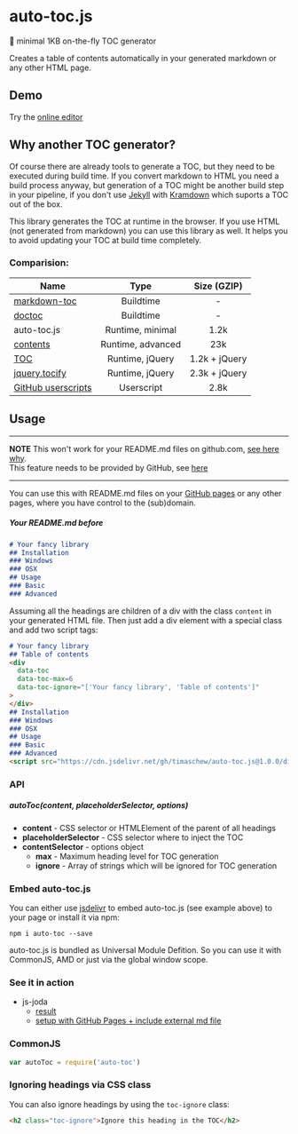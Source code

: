 # auto-toc.js
:book: minimal 1KB on-the-fly TOC generator

Creates a table of contents automatically in your generated markdown or any other HTML page.

## Demo
Try the [online editor](http://timaschew.github.io/auto-toc.js/)

## Why another TOC generator?

Of course there are already tools to generate a TOC, but they need to be
executed during build time. If you convert markdown to HTML you need a build
process anyway, but generation of a TOC might be another build step in your pipeline,
if you don't use [Jekyll](https://jekyllrb.com/docs/configuration/#default-configuration) with [Kramdown](http://maruku.rubyforge.org/maruku.html#toc-generation) which suports a TOC out of the box.

This library generates the TOC at runtime in the browser. If you use HTML (not generated from markdown)
you can use this library as well. It helps you to avoid updating your TOC at build time completely.

### Comparision:

| Name                     | Type              | Size (GZIP)   |
| -------------            |:-------------:    |:-------------:|
| [markdown-toc][1]        | Buildtime         | -             |
| [doctoc][2]              | Buildtime         | -             |
| auto-toc.js              | Runtime, minimal  | 1.2k          |
| [contents][3]            | Runtime, advanced | 23k           |
| [TOC][4]                 | Runtime, jQuery   | 1.2k + jQuery |
| [jquery.tocify][5]       | Runtime, jQuery   | 2.3k + jQuery |
| [GitHub userscripts][6]  | Userscript        | 2.8k          |


[1]: https://github.com/jonschlinkert/markdown-toc
[2]: https://github.com/thlorenz/doctoc
[3]: https://github.com/gajus/contents
[4]: https://github.com/jgallen23/toc
[5]: https://github.com/gfranko/jquery.tocify.js
[6]: https://github.com/Mottie/GitHub-userscripts/wiki/GitHub-table-of-contents

## Usage

---

__NOTE__ This won't work for your README.md files on github.com, [see here why](http://stackoverflow.com/questions/21340803/embed-javascript-in-github-readme-md).  
This feature needs to be provided by GitHub, see [here](https://github.com/isaacs/github/issues/215)

---

You can use this with README.md files on your [GitHub pages](https://pages.github.com/) or any other
pages, where you have control to the (sub)domain.


##### Your README.md before

```markdown
# Your fancy library
## Installation
### Windows
### OSX
## Usage
### Basic
### Advanced
```

Assuming all the headings are children of a div with the class `content` in your generated HTML file.
Then just add a div element with a special class and add two script tags:

```markdown
# Your fancy library
## Table of contents
<div
  data-toc
  data-toc-max=6
  data-toc-ignore="['Your fancy library', 'Table of contents']"
>
</div>
## Installation
### Windows
### OSX
## Usage
### Basic
### Advanced
<script src="https://cdn.jsdelivr.net/gh/timaschew/auto-toc.js@1.0.0/dist.js"></script>
```

### API
##### autoToc(content, placeholderSelector, options)

- __content__ - CSS selector or HTMLElement of the parent of all headings
- __placeholderSelector__ - CSS selector where to inject the TOC
- __contentSelector__ - options object
  - __max__ - Maximum heading level for TOC generation
  - __ignore__ - Array of strings which will be ignored for TOC generation

### Embed auto-toc.js

You can either use [jsdelivr](https://www.jsdelivr.com/) to embed auto-toc.js (see example above) to your page or install it via npm:

```
npm i auto-toc --save
```

auto-toc.js is bundled as Universal Module Defition.
So you can use it with CommonJS, AMD or just via
the global window scope.

### See it in action

- js-joda
  - [result](http://pithu.github.io/js-joda/cheat-sheet.html)
  - [setup with GitHub Pages + include external md file ](https://github.com/pithu/js-joda/blob/gh-pages/cheat-sheet.html)

### CommonJS
```js
var autoToc = require('auto-toc')
```

### Ignoring headings via CSS class
You can also ignore headings by using the `toc-ignore` class:

```html
<h2 class="toc-ignore">Ignore this heading in the TOC</h2>
```
